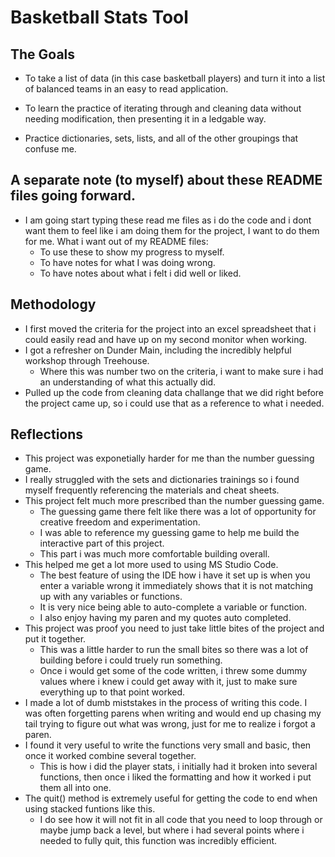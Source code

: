 # Basketball Stats Tool

## The Goals
  - To take a list of data (in this case basketball players) and turn it into a list of balanced teams in an easy to read application.
  - To learn the practice of iterating through and cleaning data without needing modification, then presenting it in a ledgable way.
  
  -  Practice dictionaries, sets, lists, and all of the other groupings that confuse me.

## A separate note (to myself) about these README files going forward.

- I am going start typing these read me files as i do the code and i dont want them to feel like i am doing them for the project, I want to do them for me.
What i want out of my README files:
    - To use these to show my progress to myself.
    - To have notes for what I was doing wrong.
    - To have notes about what i felt i did well or liked. 

## Methodology
  - I first moved the criteria for the project into an excel spreadsheet that i could easily read and have up on my second monitor when working.
  - I got a refresher on Dunder Main, including the incredibly helpful workshop through Treehouse.
    - Where this was number two on the criteria, i want to make sure i had an understanding of what this actually did.
  - Pulled up the code from cleaning data challange that we did right before the project came up, so i could use that as a reference to what i needed.

## Reflections
  - This project was exponetially harder for me than the number guessing game.
  - I really struggled with the sets and dictionaries trainings so i found myself frequently referencing the materials and cheat sheets.
  - This project felt much more prescribed than the number guessing game.
    - The guessing game there felt like there was a lot of opportunity for creative freedom and experimentation.
    - I was able to reference my guessing game to help me build the interactive part of this project.
    - This part i was much more comfortable building overall.
  - This helped me get a lot more used to using MS Studio Code.
    - The best feature of using the IDE how i have it set up is when you enter a variable wrong it immediately shows that it is not matching up with any variables or functions.
    - It is very nice being able to auto-complete a variable or function.
    - I also enjoy having my paren and my quotes auto completed.
  - This project was proof you need to just take little bites of the project and put it together. 
    - This was a little harder to run the small bites so there was a lot of building before i could truely run something.
    - Once i would get some of the code written, i threw some dummy values where i knew i could get away with it, just to make sure everything up to that point worked.
  - I made a lot of dumb miststakes in the process of writing this code. I was often forgetting parens when writing and would end up chasing my tail trying to figure out what was wrong, just for me to realize i forgot a paren.
  - I found it very useful to write the functions very small and basic, then once it worked combine several together.
    - This is how i did the player stats, i initially had it broken into several functions, then once i liked the formatting and how it worked i put them all into one.
  - The quit() method is extremely useful for getting the code to end when using stacked funtions like this.  
    - I do see how it will not fit in all code that you need to loop through or maybe jump back a level, but where i had several points where i needed to fully quit, this function was incredibly efficient.
